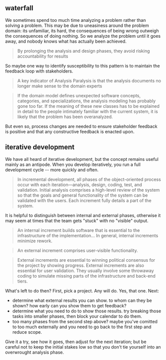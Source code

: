 ## waterfall

We sometimes spend too much time analyzing a problem rather than solving a problem. This may be due to uneasiness around the problem domain: its unfamiliar, its hard, the consequences of being wrong outweigh the consequences of doing nothing. So we analyze the problem until it goes away, and nobody knows what has actually been achieved.

> By prolonging the analysis and design phases, they avoid risking accountability for results

So maybe one way to identify susceptibility to this pattern is to maintain the feedback loop with stakeholders.

> A key indicator of Analysis Paralysis is that the analysis documents no longer make sense to the domain experts

> If the domain model defines unexpected software concepts, categories, and specializations, the analysis modeling has probably gone too far. If the meaning of these new classes has to be explained in detail to the people intimately familiar with the current system, it is likely that the problem has been overanalyzed.

But even so, process changes are needed to ensure stakeholder feedback is positive and that any constructive feedback is enacted upon.

## iterative development

We have all heard of iterative development, but the concept remains useful mainly as an antipode. When you develop iteratively, you run a full development cycle -- more quickly and often.

> In incremental development, all phases of the object-oriented process occur with each iteration—analysis, design, coding, test, and validation. Initial analysis comprises a high-level review of the system so that the goals and general functionality of the system can be validated with the users. Each increment fully details a part of the system.

It is helpful to distinguish between internal and external phases, otherwise it may seem at times that the team gets "stuck" with no "visible" output.

> An internal increment builds software that is essential to the infrastructure of the implementation... In general, internal increments minimize rework.

> An external increment comprises user-visible functionality.

> External increments are essential to winning political consensus for the project by showing progress. External increments are also essential for user validation. They usually involve some throwaway coding to simulate missing parts of the infrastructure and back-end tiers.

What's left to do then? First, pick a project. Any will do. Yes, that one. Next:
  - determine what external results you can show. to whom can they be shown? how early can you show them to get feedback?
  - determine what you need to do to show those results. try breaking those tasks into smaller phases, then block your calendar to do them.
  - too many phases from the second step above? maybe you've comitted to too much externally and you need to go back to the first step and reduce scope.

Give it a try, see how it goes, then adjust for the next iteration; but be careful not to keep the initial stakes low so that you don't tie yourself into an overwrought analysis phase.
